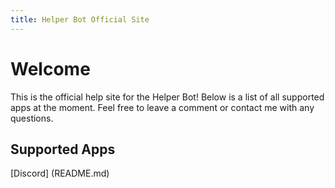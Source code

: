 ```yaml
---
title: Helper Bot Official Site
---
```


# Welcome
This is the official help site for the Helper Bot! Below is a list of all supported apps at the moment. Feel free to leave a comment or contact me with any questions.

## Supported Apps
 [Discord] (README.md)
